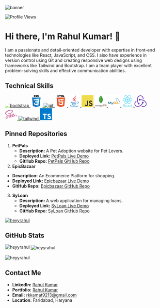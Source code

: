 ![banner](https://github.com/heyyrahul/python-magician-6789/assets/79692865/4b74b044-48d2-4acf-a6bc-1a25904d9145)

![Profile Views](https://komarev.com/ghpvc/?username=heyyrahul)
# Hi there, I'm Rahul Kumar! 👋

I am a passionate and detail-oriented developer with expertise in front-end technologies like React, JavaScript, and CSS. I also have experience in version control using Git and creating responsive web designs using frameworks like Tailwind and Bootstrap. I am a team player with excellent problem-solving skills and effective communication abilities.

## Technical Skills
<p align="left"> <a href="https://getbootstrap.com" target="_blank" rel="noreferrer"> <img src="https://upload.wikimedia.org/wikipedia/commons/thumb/b/b2/Bootstrap_logo.svg/2560px-Bootstrap_logo.svg.png" alt="bootstrap" width="40" height="40" style="filter: brightness(1.5);"/>
 </a> <a href="https://www.w3schools.com/css/" target="_blank" rel="noreferrer"> <img src="https://raw.githubusercontent.com/devicons/devicon/master/icons/css3/css3-original-wordmark.svg" alt="css3" width="40" height="40"/> </a> <a href="https://git-scm.com/" target="_blank" rel="noreferrer"> <img src="https://www.vectorlogo.zone/logos/git-scm/git-scm-icon.svg" alt="git" width="40" height="40"/> </a> <a href="https://www.w3.org/html/" target="_blank" rel="noreferrer"> <img src="https://raw.githubusercontent.com/devicons/devicon/master/icons/html5/html5-original-wordmark.svg" alt="html5" width="40" height="40"/> </a> <a href="https://www.java.com" target="_blank" rel="noreferrer"> <img src="https://raw.githubusercontent.com/devicons/devicon/master/icons/java/java-original.svg" alt="java" width="40" height="40"/> </a> <a href="https://developer.mozilla.org/en-US/docs/Web/JavaScript" target="_blank" rel="noreferrer"> <img src="https://raw.githubusercontent.com/devicons/devicon/master/icons/javascript/javascript-original.svg" alt="javascript" width="40" height="40"/> </a> <a href="https://www.mongodb.com/" target="_blank" rel="noreferrer"> <img src="https://raw.githubusercontent.com/devicons/devicon/master/icons/mongodb/mongodb-original-wordmark.svg" alt="mongodb" width="40" height="40"/> </a> <a href="https://www.mysql.com/" target="_blank" rel="noreferrer"> <img src="https://raw.githubusercontent.com/devicons/devicon/master/icons/mysql/mysql-original-wordmark.svg" alt="mysql" width="40" height="40"/> </a> <a href="https://reactjs.org/" target="_blank" rel="noreferrer"> <img src="https://raw.githubusercontent.com/devicons/devicon/master/icons/react/react-original-wordmark.svg" alt="react" width="40" height="40"/> </a> <a href="https://redux.js.org" target="_blank" rel="noreferrer"> <img src="https://raw.githubusercontent.com/devicons/devicon/master/icons/redux/redux-original.svg" alt="redux" width="40" height="40"/> </a> <a href="https://sass-lang.com" target="_blank" rel="noreferrer"> <img src="https://raw.githubusercontent.com/devicons/devicon/master/icons/sass/sass-original.svg" alt="sass" width="40" height="40"/> </a> <a href="https://tailwindcss.com/" target="_blank" rel="noreferrer"> <img src="https://www.vectorlogo.zone/logos/tailwindcss/tailwindcss-icon.svg" alt="tailwind" width="40" height="40"/> </a> <a href="https://www.typescriptlang.org/" target="_blank" rel="noreferrer"> <img src="https://raw.githubusercontent.com/devicons/devicon/master/icons/typescript/typescript-original.svg" alt="typescript" width="40" height="40"/> </a> </p>




## Pinned Repositories
1. **PetPals**
   - **Description:**  A Pet Adoption website for Pet Lovers.
   - **Deployed Link:** [PetPals Live Demo](https://petpals-masai.vercel.app/)
   - **GitHub Repo:** [PetPals GitHub Repo](https://github.com/sumit1921184/PetPals)
2.  **EpicBazaar**
   - **Description:**  An Ecommerce Platform for shopping.
   - **Deployed Link:** [Epicbazaar Live Demo](https://epicbazaar.vercel.app/)
   - **GitHub Repo:** [Epicbazaar GitHub Repo](https://github.com/heyyrahul/epicbazaar)

3. **SyLoan**
   - **Description:**  A web application for managing loans.
   - **Deployed Link:** [SyLoan Live Demo](https://syloan.netlify.app/)
   - **GitHub Repo:** [SyLoan GitHub Repo](https://github.com/heyyrahul/python-magician-6789)



<p align="left"> <a href="https://github.com/ryo-ma/github-profile-trophy"><img src="https://github-profile-trophy.vercel.app/?username=heyyrahul" alt="heyyrahul" /></a> </p>


## GitHub Stats
<p><img align="left" src="https://github-readme-stats.vercel.app/api/top-langs?username=heyyrahul&show_icons=true&locale=en&layout=compact&theme=dark" alt="heyyrahul" /></p>

<p>&nbsp;<img align="center" src="https://github-readme-stats.vercel.app/api?username=heyyrahul&show_icons=true&locale=en&theme=dark" alt="heyyrahul" /></p>

<p><img align="center" src="https://github-readme-streak-stats.herokuapp.com/?user=heyyrahul&theme=dark" alt="heyyrahul" /></p>

## Contact Me
- **LinkedIn:** [Rahul Kumar](https://www.linkedin.com/in/heyyrahul/)
- **Portfolio:** [Rahul Kumar](https://heyyrahul.github.io)
- **Email:** rkkamat9213@gmail.com
- **Location:** Faridabad, Haryana

